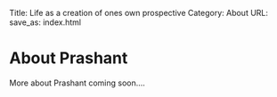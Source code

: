 Title: Life as a creation of ones own prospective
Category: About
URL:
save_as: index.html

# About Prashant 
More about Prashant coming soon....
